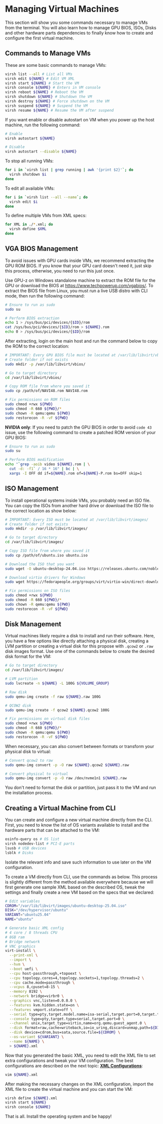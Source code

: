 # Managing Virtual Machines

This section will show you some commands necessary to manage VMs from the terminal. You will also learn how to manage GPU BIOS, ISOs, Disks and other hardware parts dependencies to finally know how to create and configure the first virtual machine.

## Commands to Manage VMs

These are some basic commands to manage VMs:

```bash
virsh list --all # List all VMs
virsh edit ${NAME} # Edit VM XML
virsh start ${NAME} # Start the VM
virsh console ${NAME} # Enters in VM console
virsh reboot ${NAME} # Reboot the VM
virsh shutdown ${NAME} # Shutdown the VM
virsh destroy ${NAME} # Force shutdown on the VM
virsh suspend ${NAME} # Suspend the VM
virsh resume ${NAME} # Resume the VM after suspend
```

If you want enable or disable autostart on VM when you power up the host machine, run the following command:

```bash
# Enable
virsh autostart ${NAME}

# Disable
virsh autostart --disable ${NAME}
```

To stop all running VMs:

```bash
for i in `virsh list | grep running | awk '{print $2}'`; do
  virsh shutdown $i
done
```

To edit all available VMs:

```bash
for i in `virsh list --all --name`; do
  virsh edit $i
done
```

To define multiple VMs from XML specs:

```bash
for XML in ./*.xml; do
  virsh define $XML
done
```

## VGA BIOS Management

To avoid issues with GPU cards inside VMs, we recommend extracting the GPU ROM BIOS. If you know that your GPU card doesn't need it, just skip this process, otherwise, you need to run this just once.

Use GPU-z on Windows standalone machine to extract the ROM file for the GPU or download the BIOS at <https://www.techpowerup.com/vgabios/>. To extract the BIOS file from Linux, you must run a live USB distro with CLI mode, then run the following command:

```bash
# Ensure to run as sudo
sudo su

# Perform BIOS extraction
echo 1 > /sys/bus/pci/devices/{$ID}/rom
cat /sys/bus/pci/devices/{$ID}/rom > ${NAME}.rom
echo 0 > /sys/bus/pci/devices/{$ID}/rom
```

After extracting, login on the main host and run the command below to copy the ROM to the correct location:

```bash
# IMPORTANT: Every GPU BIOS file must be located at /var/lib/libvirt/vbios/
# Create folder if not exists
sudo mkdir -p /var/lib/libvirt/vbios/

# Go to target directory
cd /var/lib/libvirt/vbios/

# Copy ROM file from where you saved it
sudo cp /path/of/NAVI48.rom NAVI48.rom

# Fix permissions on ROM files
sudo chmod +rwx ${PWD}
sudo chmod -R 660 ${PWD}/*
sudo chown -R qemu:qemu ${PWD}
sudo restorecon -R -vF ${PWD}
```

**NVIDIA only**: If you need to patch the GPU BIOS in order to avoid ``code 43`` issue, use the following command to create a patched ROM version of your GPU BIOS:

```bash
# Ensure to run as sudo
sudo su

# Perform BIOS modification
echo "`grep -aoib video ${NAME}.rom | \
  cut -d: -f1` / 16 * 16" | bc | \
  xargs -I OFF dd if=${NAME}.rom of=${NAME}-P.rom bs=OFF skip=1
```

## ISO Management

To install operational systems inside VMs, you probably need an ISO file. You can copy the ISOs from another hard drive or download the ISO file to the correct location as show below:

```bash
# IMPORTANT: Every ISO must be located at /var/lib/libvirt/images/
# Create folder if not exists
sudo mkdir -p /var/lib/libvirt/images/

# Go to target directory
cd /var/lib/libvirt/images/

# Copy ISO file from where you saved it
sudo cp /path/of/ubuntu.iso ubuntu.iso

# Download the ISO that you want
sudo wget -O ubuntu-desktop-24.04.iso https://releases.ubuntu.com/noble/ubuntu-24.04.3-desktop-amd64.iso

# Download virtio drivers for Windows
sudo wget https://fedorapeople.org/groups/virt/virtio-win/direct-downloads/latest-virtio/virtio-win.iso

# Fix permissions on ISO files
sudo chmod +rwx ${PWD}
sudo chmod -R 660 ${PWD}/*
sudo chown -R qemu:qemu ${PWD}
sudo restorecon -R -vF ${PWD}
```

## Disk Management

Virtual machines likely require a disk to install and run their software. Here, you have a few options like directly attaching a physical disk, creating a LVM partition or creating a virtual disk for this propose with ``.qcow2`` or ``.raw`` disk images format. Use one of the commands below to create the desired disk format for the VM:

```bash
# Go to target directory
cd /var/lib/libvirt/images/

# LVM partition
sudo lvcreate -n ${NAME} -L 100G ${VOLUME_GROUP}

# Raw disk
sudo qemu-img create -f raw ${NAME}.raw 100G

# QCOW2 disk
sudo qemu-img create -f qcow2 ${NAME}.qcow2 100G

# Fix permissions on virtual disk files
sudo chmod +rwx ${PWD}
sudo chmod -R 660 ${PWD}/*
sudo chown -R qemu:qemu ${PWD}
sudo restorecon -R -vF ${PWD}
```

When necessary, you can also convert between formats or transform your physical disk to virtual:

```bash
# Convert qcow2 to raw
sudo qemu-img convert -p -O raw ${NAME}.qcow2 ${NAME}.raw

# Convert physical to virtual
sudo qemu-img convert -p -O raw /dev/nvme1n1 ${NAME}.raw
```

You don't need to format the disk or partition, just pass it to the VM and run the installation process.

## Creating a Virtual Machine from CLI

You can create and configure a new virtual machine directly from the CLI. First, you need to know the list of OS variants available to install and the hardware parts that can be attached to the VM:

```bash
osinfo-query os # OS list
virsh nodedev-list # PCI-E parts
lsusb # USB devices
lsblk # Disks
```

Isolate the relevant info and save such information to use later on the VM configuration.

To create a VM directly from CLI, use the commands as below. This process is slightly different from the method available everywhere because we will first generate one sample XML based on the described OS, tweak the settings and finally create a new VM based on the specs that we declared:

```bash
# Edit variables
CDROM="/var/lib/libvirt/images/ubuntu-desktop-25.04.iso"
DISK="/dev/hypervisor/ubuntu"
VARIANT="ubuntu25.04"
NAME="ubuntu"

# Generate basic XML config
# 4 core / 8 threads CPU
# 8GB ram
# Bridge network
# VNC graphics
virt-install \
  --print-xml \
  --import \
  --hvm \
  --boot uefi \
  --cpu host-passthrough,+topoext \
  --cpu topology.cores=4,topology.sockets=1,topology.threads=2 \
  --cpu cache.mode=passthrough \
  --vcpus 8,cpuset=8-15 \
  --memory 8192 \
  --network bridge=virbr0 \
  --graphics vnc,listen=0.0.0.0 \
  --features kvm.hidden.state=on \
  --features vmport.state=off \
  --serial type=pty,target.model.name=isa-serial,target.port=0,target.type=isa-serial \
  --console type=pty,target.type=serial,target.port=0 \
  --channel unix,target_type=virtio,name=org.qemu.guest_agent.0 \
  --disk format=raw,cache=writeback,io=io_uring,discard=unmap,path=${DISK} \
  --disk device=cdrom,bus=sata,source.file=${CDROM} \
  --os-variant ${VARIANT} \
  --name ${NAME} \
  > ${NAME}.xml
```

Now that you generated the basic XML, you need to edit the XML file to set extra configurations and tweak your VM configuration. The best configurations are described on the next topic: **[XML Configurations](05%20-%20XML%20Configurations.md)**:

```bash
vim ${NAME}.xml
```

After making the necessary changes on the XML configuration, import the XML file to create the virtual machine and you can start the VM:

```bash
virsh define ${NAME}.xml
virsh start ${NAME}
virsh console ${NAME}
```

That is all. Install the operating system and be happy!